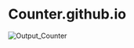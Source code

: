 # Counter.github.io
![Output_Counter](https://github.com/mistrysimran/Counter.github.io/assets/76590641/0624a57c-53c5-4516-8b2d-c4c213816917)
